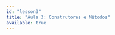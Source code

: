 ```yaml
---
id: "lesson3"
title: "Aula 3: Construtores e Métodos"
available: true
---
```


<script setup lang="ts">
import LessonRenderer from '@/components/lesson/LessonRenderer.vue';
import lessonData from './lesson3.json';
</script>

<LessonRenderer :data="lessonData" />
